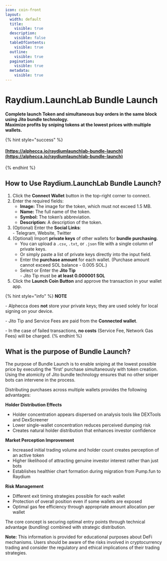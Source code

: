 ```yaml
---
icon: coin-front
layout:
  width: default
  title:
    visible: true
  description:
    visible: false
  tableOfContents:
    visible: true
  outline:
    visible: true
  pagination:
    visible: true
  metadata:
    visible: true
---
```


# Raydium.LaunchLab Bundle Launch

**Complete launch Token and simultaneous buy orders in the same block using Jito bundle technology.**\
**Maximize profits by sniping tokens at the lowest prices with multiple wallets.**

{% hint style="success" %}
#### [https://alphecca.io/raydiumlaunchlab-bundle-launch](https://alphecca.io/raydiumlaunchlab-bundle-launch)
{% endhint %}

## How to Use Raydium.LaunchLab Bundle Launch?&#x20;

1. Click the **Connect Wallet** button in the top-right corner to connect.
2. Enter the required fields:
   * **Image:** The image for the token, which must not exceed 1.5 MB.
   * **Name:** The full name of the token.
   * **Symbol:** The token’s abbreviation.
   * **Description:** A description of the token.
3. (Optional) Enter the **Social Links**:\
   \- Telegram, Website, Twitter
4. (Optional) Import **private keys** of other wallets for **bundle purchasing**.
   * You can upload a `.csv`, `.txt`, or `.json` file with a single column of private keys.
   * Or simply paste a list of private keys directly into the input field.
   * Enter the **purchase amount** for each wallet. (Purchase amount cannot exceed SOL balance - 0.005 SOL.)
   * Select or Enter the **Jito Tip**\
     \- Jito Tip must be **at least 0.000001 SOL**
5. Click the **Launch Coin Button** and approve the transaction in your wallet app.

{% hint style="info" %}
**NOTE**

\- Alphecca does **not** store your private keys; they are used solely for local signing on your device.

\- Jito Tip and Service Fees are paid from the **Connected wallet**.

\- In the case of failed transactions, **no costs** (Service Fee, Network Gas Fees) will be charged.
{% endhint %}

## What is the purpose of Bundle Launch?

The purpose of Bundle Launch is to enable sniping at the lowest possible price by executing the 'first' purchase simultaneously with token creation. Using the atomicity of Jito bundle technology ensures that no other sniper bots can intervene in the process.

Distributing purchases across multiple wallets provides the following advantages:

**Holder Distribution Effects**

* Holder concentration appears dispersed on analysis tools like DEXTools and DexScreener
* Lower single-wallet concentration reduces perceived dumping risk
* Creates natural holder distribution that enhances investor confidence

**Market Perception Improvement**

* Increased initial trading volume and holder count creates perception of an active token
* Higher likelihood of attracting genuine investor interest rather than just bots
* Establishes healthier chart formation during migration from Pump.fun to Raydium

**Risk Management**

* Different exit timing strategies possible for each wallet
* Protection of overall position even if some wallets are exposed
* Optimal gas fee efficiency through appropriate amount allocation per wallet

The core concept is securing optimal entry points through technical advantage (bundling) combined with strategic distribution.

**Note:** This information is provided for educational purposes about DeFi mechanisms. Users should be aware of the risks involved in cryptocurrency trading and consider the regulatory and ethical implications of their trading strategies.

